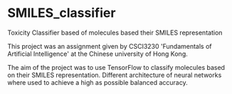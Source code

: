 # SMILES_classifier
Toxicity Classifier based of molecules based their SMILES representation

This project was an assignment given by CSCI3230 'Fundamentals of Artificial Intelligence' at the Chinese university of Hong Kong.

The aim of the project was to use TensorFlow to classify molecules based on their SMILES representation.
Different architecture of neural networks where used to achieve a high as possible balanced accuracy.
